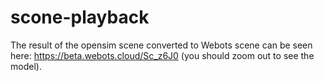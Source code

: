 # scone-playback

The result of the opensim scene converted to Webots scene can be seen here: https://beta.webots.cloud/Sc_z6J0 (you should zoom out to see the model).
